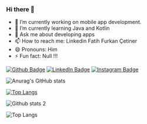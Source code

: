 ### Hi there 👋


- 🔭 I’m currently working on mobile app development.
- 🌱 I’m currently learning Java and Kotlin
- 💬 Ask me about developing apps
- 📫 How to reach me: Linkedin Fatih Furkan Çetiner
- 😄 Pronouns: Him
- ⚡ Fun fact: Null !!!

[![Github Badge](https://img.shields.io/badge/-Github-000?style=quare&labelColor=000&logo=Github&logoColor=white&link=link)](https://github.com/fatihCetiner)
[![LinkedIn Badge](https://img.shields.io/badge/LinkedIn-0077B5?style=for-the-badge&logo=linkedin&logoColor=white&link=link)](https://www.linkedin.com/in/fatih-furkan-%C3%A7etiner-174b3218a/)
[![Instagram Badge](https://img.shields.io/badge/-Instagram-C13584?style=flat-quare&labelColor=C13584&logo=instagram&logoColor=white&link=link)](link)



![Anurag's GitHub stats](https://github-readme-stats.vercel.app/api?username=anuraghazra&show_icons=true&theme=transparent)

[![Top Langs](https://github-readme-stats.vercel.app/api/top-langs/?username=fatihCetiner&layout=compact)](https://github.com/fatihCetiner/fatihCetiner)

![Github stats 2](https://github-readme-stats.vercel.app/api?username=fatihCetiner&show_icons=true&theme=tokyonight)

![Top Langs](https://github-readme-stats.vercel.app/api/top-langs/?username=fatihCetiner&layout=compact)


